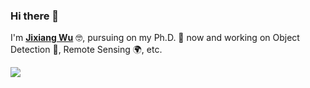 ### Hi there 👋

I'm [**Jixiang Wu**](https://lausen-ng.github.io/) 🤓, pursuing on my Ph.D. 💪  now and working on  Object Detection 🧐, Remote Sensing 🌍, etc.

![](https://github-readme-stats.vercel.app/api?JixiangWu=mayandev)
